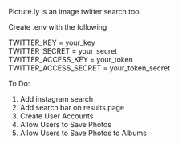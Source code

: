 Picture.ly is an image twitter search tool

Create .env with the following

TWITTER_KEY = your_key  
TWITTER_SECRET = your_secret  
TWITTER_ACCESS_KEY = your_token  
TWITTER_ACCESS_SECRET = your_token_secret  

To Do:  
1. Add instagram search
2. Add search bar on results page
3. Create User Accounts
4. Allow Users to Save Photos
5. Allow Users to Save Photos to Albums


